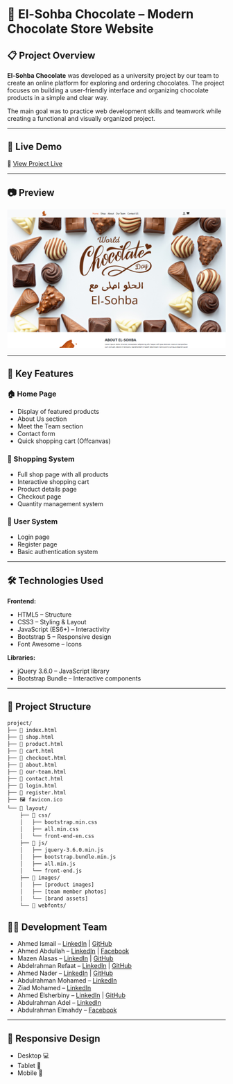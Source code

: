 # 🍫 El-Sohba Chocolate – Modern Chocolate Store Website

## 📋 Project Overview
**El-Sohba Chocolate** was developed as a university project by our team to create an online platform for exploring and ordering chocolates. The project focuses on building a user-friendly interface and organizing chocolate products in a simple and clear way.

The main goal was to practice web development skills and teamwork while creating a functional and visually organized project.

---

## 🚀 Live Demo
🔗 [View Project Live](https://ahmednaderhq.github.io/El-Sohba-Chocolate/)

---

## 📷 Preview
![Project Screenshot](screenshot.png)  

---

## 🎯 Key Features

### 🏠 Home Page
- Display of featured products  
- About Us section  
- Meet the Team section  
- Contact form  
- Quick shopping cart (Offcanvas)

### 🛒 Shopping System
- Full shop page with all products  
- Interactive shopping cart  
- Product details page  
- Checkout page  
- Quantity management system

### 👥 User System
- Login page  
- Register page  
- Basic authentication system

---

## 🛠️ Technologies Used

**Frontend:**
- HTML5 – Structure  
- CSS3 – Styling & Layout  
- JavaScript (ES6+) – Interactivity  
- Bootstrap 5 – Responsive design  
- Font Awesome – Icons  

**Libraries:**
- jQuery 3.6.0 – JavaScript library  
- Bootstrap Bundle – Interactive components  

---

## 📂 Project Structure

```
project/
├── 📄 index.html 
├── 📄 shop.html    
├── 📄 product.html         
├── 📄 cart.html   
├── 📄 checkout.html     
├── 📄 about.html           
├── 📄 our-team.html        
├── 📄 contact.html        
├── 📄 login.html        
├── 📄 register.html     
├── 🖼️ favicon.ico          
└── 📁 layout/             
    ├── 📁 css/              
    │   ├── bootstrap.min.css
    │   ├── all.min.css    
    │   └── front-end-en.css 
    ├── 📁 js/              
    │   ├── jquery-3.6.0.min.js
    │   ├── bootstrap.bundle.min.js
    │   ├── all.min.js        
    │   └── front-end.js      
    ├── 📁 images/            
    │   ├── [product images]
    │   ├── [team member photos]
    │   └── [brand assets]
    └── 📁 webfonts/           
```

## 👨‍💻 Development Team

- Ahmed Ismail – [LinkedIn](https://www.linkedin.com/in/ahmed-ismail-a03185255/) | [GitHub](https://github.com/AhmedMohIsmail)  
- Ahmed Abdullah – [LinkedIn](https://www.linkedin.com/in/ahmed-abdullah-877981244) | [Facebook](https://www.facebook.com/profile.php?id=100082720839872)  
- Mazen Alasas – [LinkedIn](https://www.linkedin.com/in/mazen-ahmed-772831244/) | [GitHub](https://github.com/mazen-alasas)  
- Abdelrahman Refaat – [LinkedIn](https://www.linkedin.com/in/abdelrahman-elgamal-b5b8832a3/) | [GitHub](https://github.com/AbdoElgamal)  
- Ahmed Nader – [LinkedIn](https://www.linkedin.com/in/ahmed-nader-8a0a2529a) | [GitHub](https://github.com/AhmedNaderHQ)  
- Abdulrahman Mohamed – [LinkedIn](https://www.linkedin.com/in/abdo-saad-7a4b932a2/)  
- Ziad Mohamed – [LinkedIn](https://www.linkedin.com/in/ziad-mohamed-759a73240)  
- Ahmed Elsherbiny – [LinkedIn](https://www.linkedin.com/in/ahmed-elsherbiny-/) | [GitHub](https://github.com/AhmedElsherbiny2)  
- Abdulrahman Adel – [LinkedIn](https://eg.linkedin.com/in/abdulrahman-abdelazez-36808020a)  
- Abdulrahman Elmahdy – [Facebook](https://www.facebook.com/profile.php?id=100058236901493)  

---

## 📱 Responsive Design
- Desktop 💻  
- Tablet 📱  
- Mobile 📲  
